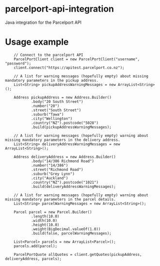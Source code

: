 # parcelport-api-integration
Java integration for the Parcelport API

# Usage example

		// Connect to the parcelport API
		ParcelPortClient client = new ParcelPortClient("username", "password");
		client.connect("https://apitest.parcelport.co.nz");
		
		// A list for warning messages (hopefully empty) about missing mandatory parameters in the pickup address.
		List<String> pickupAddressWarningMessages = new ArrayList<String>();
		
		Address pickupAddress = new Address.Builder()
				.body("20 South Street")
				.number("20")
				.street("South Street")
				.suburb("Tawa")
				.city("Wellington")
				.country("NZ").postcode("5028")
				.build(pickupAddressWarningMessages);
		
		// A list for warning messages (hopefully empty) warning about missing mandatory parameters in the delivery address.
		List<String> deliveryAddressWarningMessages = new ArrayList<String>();
		
		Address deliveryAddress = new Address.Builder()
				.body("14/386 Richmond Road")
				.number("14/386")
				.street("Richmond Road")
				.suburb("Grey Lynn")
				.city("Auckland")
				.country("NZ").postcode("1021")
				.build(deliveryAddressWarningMessages);
		
		// A list for warning messages (hopefully empty) warning about missing mandatory parameters in the parcel details.
		List<String> parcelWarningMessages = new ArrayList<String>();
		
		Parcel parcel = new Parcel.Builder()
				.length(10.0)
				.width(10.0)
				.height(10.0)
				.weight(BigDecimal.valueOf(1.0))
				.build(false, parcelWarningMessages);
		
		List<Parcel> parcels = new ArrayList<Parcel>();
		parcels.add(parcel);
		
		ParcelPortQuote allQuotes = client.getQuotes(pickupAddress, deliveryAddress, parcels);
